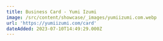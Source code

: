 ```yaml
---
title: Business Card - Yumi Izumi
image: /src/content/showcase/_images/yumiizumi.com.webp
url: 'https://yumiizumi.com/card'
dateAdded: 2023-07-10T14:49:29.000Z
---
```


